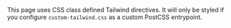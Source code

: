<div class="divClass">
	<p class="pClass">
		This page uses CSS class defined Tailwind directives.
		It will only be styled if you configure <code>custom-tailwind.css</code> as a custom PostCSS entrypoint.
    </p>
</div>
